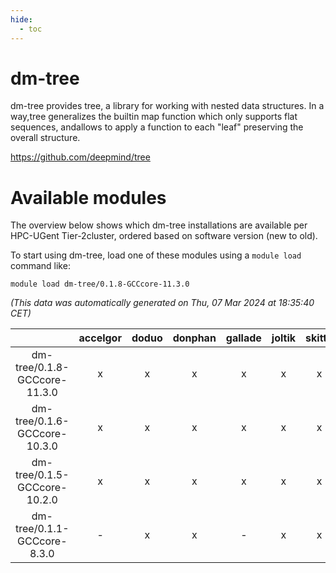 ```yaml
---
hide:
  - toc
---
```


dm-tree
=======


dm-tree provides tree, a library for working with nested data structures. In a way,tree generalizes the builtin map function which only supports flat sequences, andallows to apply a function to each "leaf" preserving the overall structure.

https://github.com/deepmind/tree
# Available modules


The overview below shows which dm-tree installations are available per HPC-UGent Tier-2cluster, ordered based on software version (new to old).

To start using dm-tree, load one of these modules using a `module load` command like:

```shell
module load dm-tree/0.1.8-GCCcore-11.3.0
```

*(This data was automatically generated on Thu, 07 Mar 2024 at 18:35:40 CET)*  

| |accelgor|doduo|donphan|gallade|joltik|skitty|
| :---: | :---: | :---: | :---: | :---: | :---: | :---: |
|dm-tree/0.1.8-GCCcore-11.3.0|x|x|x|x|x|x|
|dm-tree/0.1.6-GCCcore-10.3.0|x|x|x|x|x|x|
|dm-tree/0.1.5-GCCcore-10.2.0|x|x|x|x|x|x|
|dm-tree/0.1.1-GCCcore-8.3.0|-|x|x|-|x|x|
